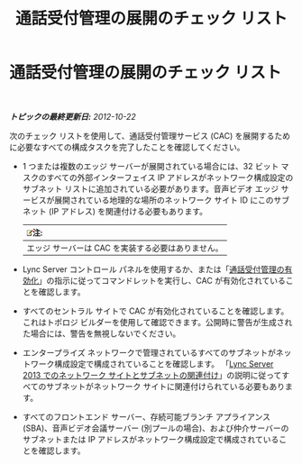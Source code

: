 ﻿---
title: 通話受付管理の展開のチェック リスト
TOCTitle: 通話受付管理の展開のチェック リスト
ms:assetid: d56a525f-3da5-4ac0-a311-0c5efd98c9df
ms:mtpsurl: https://technet.microsoft.com/ja-jp/library/Gg398928(v=OCS.15)
ms:contentKeyID: 48273768
ms.date: 05/19/2016
mtps_version: v=OCS.15
ms.translationtype: HT
---

# 通話受付管理の展開のチェック リスト

 

_**トピックの最終更新日:** 2012-10-22_

次のチェック リストを使用して、通話受付管理サービス (CAC) を展開するために必要なすべての構成タスクを完了したことを確認してください。

  - 1 つまたは複数のエッジ サーバーが展開されている場合には、32 ビット マスクのすべての外部インターフェイス IP アドレスがネットワーク構成設定のサブネット リストに追加されている必要があります。音声ビデオ エッジ サービスが展開されている地理的な場所のネットワーク サイト ID にこのサブネット (IP アドレス) を関連付ける必要もあります。
    
    <table>
    <thead>
    <tr class="header">
    <th><img src="images/Gg412781.note(OCS.15).gif" title="note" alt="note" />注:</th>
    </tr>
    </thead>
    <tbody>
    <tr class="odd">
    <td>エッジ サーバーは CAC を実装する必要はありません。</td>
    </tr>
    </tbody>
    </table>


  - Lync Server コントロール パネルを使用するか、または「[通話受付管理の有効化](lync-server-2013-enable-call-admission-control.md)」の指示に従ってコマンドレットを実行し、CAC が有効化されていることを確認します。

  - すべてのセントラル サイトで CAC が有効化されていることを確認します。これはトポロジ ビルダーを使用して確認できます。公開時に警告が生成された場合には、警告を無視しないでください。

  - エンタープライズ ネットワークで管理されているすべてのサブネットがネットワーク構成設定で構成されていることを確認します。 「[Lync Server 2013 でのネットワーク サイトとサブネットの関連付け](lync-server-2013-associate-a-subnet-with-a-network-site.md)」の説明に従ってすべてのサブネットがネットワーク サイトに関連付けられている必要もあります。

  - すべてのフロントエンド サーバー、存続可能ブランチ アプライアンス (SBA)、音声ビデオ会議サーバー (別プールの場合)、および仲介サーバーのサブネットまたは IP アドレスがネットワーク構成設定で構成されていることを確認します。

